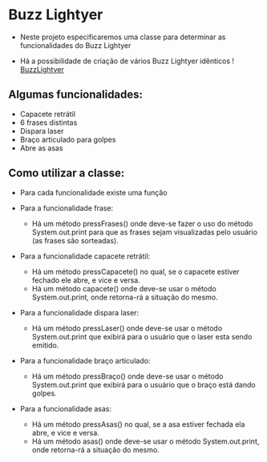 # Buzz Lightyer

- Neste projeto especificaremos uma classe para determinar as funcionalidades 
do Buzz Lightyer

- Há a possibilidade de criação de vários Buzz Lightyer idênticos
! [BuzzLightyer](https://www.bigw.com.au/medias/sys_master/images/images/h44/h1d/10749470474270.png)

## Algumas funcionalidades:

- Capacete retrátil
- 6 frases distintas
- Dispara laser
- Braço articulado para golpes
- Abre as asas

## Como utilizar a classe:

- Para cada funcionalidade existe uma função

- Para a funcionalidade frase:
    - Há um método pressFrases() onde deve-se fazer o uso do método System.out.print para que as frases sejam 
    visualizadas pelo usuário (as frases são sorteadas).
    
- Para a funcionalidade capacete retrátil:
    - Há um método pressCapacete() no qual, se o capacete estiver fechado 
    ele abre, e vice e versa.
    - Há um método capacete() onde deve-se usar o método System.out.print, onde 
    retorna-rá a situação do mesmo.
    
- Para a funcionalidade dispara laser:
    - Há um método pressLaser() onde deve-se usar o método System.out.print 
    que exibirá para o usuário que o laser esta sendo emitido.
    
- Para a funcionalidade braço articulado:
    - Há um método pressBraço() onde deve-se usar o método System.out.print 
    que exibirá para o usuário que o braço está dando golpes.
    
- Para a funcionalidade asas:
    - Há um método pressAsas() no qual, se a asa estiver fechada
    ela abre, e vice e versa.
    - Há um método asas() onde deve-se usar o método System.out.print, onde 
    retorna-rá a situação do mesmo.
